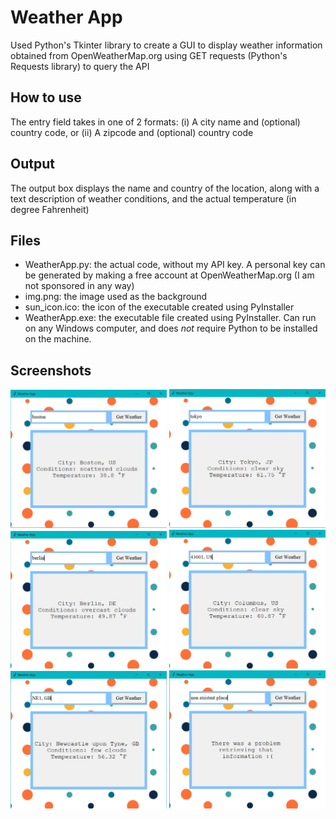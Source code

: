 # Weather App
Used Python's Tkinter library to create a GUI to display weather information obtained from OpenWeatherMap.org using GET requests (Python's Requests library) to query the API

## How to use
The entry field takes in one of 2 formats:
(i) A city name and (optional) country code, or
(ii) A zipcode and (optional) country code

## Output
The output box displays the name and country of the location, along with a text description of weather conditions, and the actual temperature (in degree Fahrenheit)

## Files
- WeatherApp.py: the actual code, without my API key. A personal key can be generated by making a free account at OpenWeatherMap.org (I am not sponsored in any way)
- img.png: the image used as the background 
- sun_icon.ico: the icon of the executable created using PyInstaller 
- WeatherApp.exe: the executable file created using PyInstaller. Can run on any Windows computer, and does *not* require Python to be installed on the machine.

## Screenshots

<img src="./screenshots/screenshot1.jpg" width="250">

<img src="./screenshots/screenshot2.jpg" width="250">

<img src="./screenshots/screenshot3.jpg" width="250">

<img src="./screenshots/screenshot4.jpg" width="250">

<img src="./screenshots/screenshot5.jpg" width="250">

<img src="./screenshots/screenshot6.jpg" width="250">
